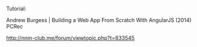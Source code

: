 Tutorial:

Andrew Burgess | Building a Web App From Scratch With AngularJS (2014) PCRec

http://nnm-club.me/forum/viewtopic.php?t=833545